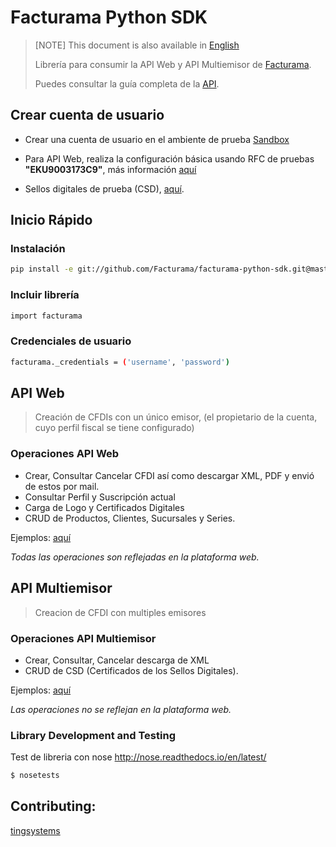 # Facturama Python SDK

> [NOTE] This document is also available in [English]
>
> Librería para consumir la API Web y API Multiemisor de [Facturama](https://api.facturama.mx/).
>
> Puedes consultar la guía completa de la [API](https://apisandbox.facturama.mx/guias).

## Crear cuenta de usuario

- Crear una cuenta de usuario en el ambiente de prueba [Sandbox](https://dev.facturama.mx/api/login) 

- Para API Web, realiza la configuración básica usando RFC de pruebas **"EKU9003173C9"**, más información [aquí](https://apisandbox.facturama.mx/guias/perfil-fiscal)

- Sellos digitales de prueba (CSD), [aquí](https://github.com/rafa-dx/facturama-CSD-prueba). 

## Inicio Rápido

### Instalación
```sh
pip install -e git://github.com/Facturama/facturama-python-sdk.git@master#egg=facturama
```

### Incluir librería

```sh
import facturama
```

### Credenciales de usuario

```sh
facturama._credentials = ('username', 'password')
```
## API Web

> Creación de CFDIs con un único emisor, (el propietario de la cuenta, cuyo perfil fiscal se tiene configurado)

### Operaciones API Web
- Crear, Consultar Cancelar CFDI así como descargar XML, PDF y envió de estos por mail.
- Consultar Perfil y Suscripción actual
- Carga de Logo y Certificados Digitales
- CRUD de Productos, Clientes, Sucursales y Series.

Ejemplos: [aquí](https://github.com/Facturama/facturama-python-sdk/wiki/API-Web)

*Todas las operaciones son reflejadas en la plataforma web.*


## API Multiemisor

> Creacion de CFDI con multiples emisores

### Operaciones API Multiemisor

- Crear, Consultar, Cancelar descarga de XML
- CRUD de CSD (Certificados de los Sellos Digitales).

Ejemplos: [aquí](https://github.com/Facturama/facturama-python-sdk/wiki/API-Multiemisor)

*Las operaciones no se reflejan en la plataforma web.*


### Library Development and Testing

Test de libreria con nose http://nose.readthedocs.io/en/latest/

```sh
$ nosetests
```


## Contributing:
[tingsystems](https://github.com/tingsystems)

[English]: ./README-en.md
